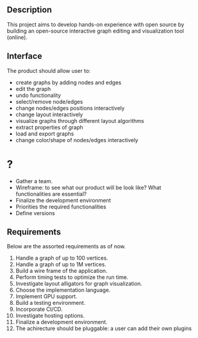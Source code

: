 ## Description
This project aims to develop hands-on experience with open source by building an open-source interactive graph editing and visualization tool (online).

## Interface
The product should allow user to:
* create graphs by adding nodes and edges
* edit the graph
* undo functionality
* select/remove node/edges 
* change nodes/edges positions interactively
* change layout interactively
* visualize graphs through different layout algorithms
* extract properties of graph
* load and export graphs
* change color/shape of nodes/edges interactively

# ?
* Gather a team.
* Wireframe: to see what our product will be look like? What functionalities are essential?
* Finalize the development environment
* Priorities the required functionalities
* Define versions


## Requirements
Below are the assorted requirements as of now.
1. Handle a graph of up to 100 vertices.
1. Handle a graph of up to 1M vertices.
1. Build a wire frame of the application.
1. Perform timing tests to optimize the run time.
1. Investigate layout alligators for graph visualization.
1. Choose the implementation language.
1. Implement GPU support.
1. Build a testing environment.
1. Incorporate CI/CD.
1. Investigate hosting options.
1. Finalize a development environment.
1. The achirecture should be pluggable: a user can add their own plugins
